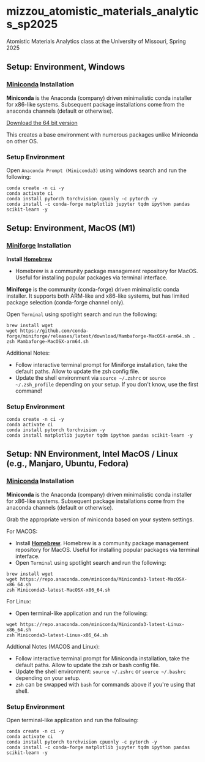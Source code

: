 # mizzou_atomistic_materials_analytics_sp2025

Atomistic Materials Analytics class at the University of Missouri, Spring 2025

## Setup: Environment, Windows

### [Miniconda](https://docs.conda.io/en/latest/miniconda.html) Installation

**Miniconda** is the Anaconda (company) driven minimalistic conda installer for x86-like systems. Subsequent package installations come from the anaconda channels (default or otherwise).

[Download the 64 bit version](https://repo.anaconda.com/miniconda/Miniconda3-latest-Windows-x86_64.exe)

This creates a base environment with numerous packages unlike Miniconda on other OS.

### Setup Environment

Open `Anaconda Prompt (Miniconda3)` using windows search and run the following:

```
conda create -n ci -y
conda activate ci
conda install pytorch torchvision cpuonly -c pytorch -y
conda install -c conda-forge matplotlib jupyter tqdm ipython pandas scikit-learn -y
```

## Setup: Environment, MacOS (M1)

### [Miniforge](https://github.com/conda-forge/miniforge) Installation

**Install [Homebrew](https://brew.sh)**

- Homebrew is a community package management repository for MacOS. Useful for installing popular packages via terminal interface. 

**Miniforge** is the community (conda-forge) driven minimalistic conda installer. It supports both ARM-like and x86-like systems, but has limited package selection (conda-forge channel only).

Open `Terminal` using spotlight search and run the following:

```
brew install wget
wget https://github.com/conda-forge/miniforge/releases/latest/download/Mambaforge-MacOSX-arm64.sh .
zsh Mambaforge-MacOSX-arm64.sh
```

Additional Notes:
- Follow interactive terminal prompt for Miniforge installation, take the default paths. Allow to update the zsh config file.
- Update the shell environment via `source ~/.zshrc` or `source ~/.zsh_profile` depending on your setup. If you don't know, use the first command!

### Setup Environment

```
conda create -n ci -y
conda activate ci
conda install pytorch torchvision -y
conda install matplotlib jupyter tqdm ipython pandas scikit-learn -y
```

## Setup: NN Environment, Intel MacOS / Linux (e.g., Manjaro, Ubuntu, Fedora)

### [Miniconda](https://docs.conda.io/en/latest/miniconda.html) Installation

**Miniconda** is the Anaconda (company) driven minimalistic conda installer for x86-like systems. Subsequent package installations come from the anaconda channels (default or otherwise).

Grab the appropriate version of miniconda based on your system settings. 

For MACOS:

- Install **[Homebrew](https://brew.sh)**. Homebrew is a community package management repository for MacOS. Useful for installing popular packages via terminal interface.  
- Open `Terminal` using spotlight search and run the following:

```
brew install wget
wget https://repo.anaconda.com/miniconda/Miniconda3-latest-MacOSX-x86_64.sh
zsh Miniconda3-latest-MacOSX-x86_64.sh
```

For Linux:
- Open terminal-like application and run the following:

```
wget https://repo.anaconda.com/miniconda/Miniconda3-latest-Linux-x86_64.sh
zsh Miniconda3-latest-Linux-x86_64.sh
```

Addtional Notes (MACOS and Linux):
- Follow interactive terminal prompt for Miniconda installation, take the default paths. Allow to update the zsh or bash config file.
- Update the shell environment: `source ~/.zshrc` or `source ~/.bashrc` depending on your setup. 
- `zsh` can be swapped with `bash` for commands above if you're using that shell.

### Setup Environment

Open terminal-like application and run the following:

```
conda create -n ci -y
conda activate ci
conda install pytorch torchvision cpuonly -c pytorch -y
conda install -c conda-forge matplotlib jupyter tqdm ipython pandas scikit-learn -y
```
